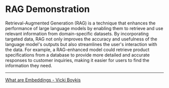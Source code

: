 # RAG Demonstration

Retrieval-Augmented Generation (RAG) is a technique that enhances the performance of large language models by enabling them to retrieve and use relevant information from domain-specific datasets. By incorporating targeted data, RAG not only improves the accuracy and usefulness of the language model's outputs but also streamlines the user's interaction with the data. For example, a RAG-enhanced model could retrieve product specifications from a database to provide more detailed and accurate responses to customer inquiries, making it easier for users to find the information they need.

---

[What are Embeddings - Vicki Boykis](https://raw.githubusercontent.com/veekaybee/what_are_embeddings/main/embeddings.pdf)

